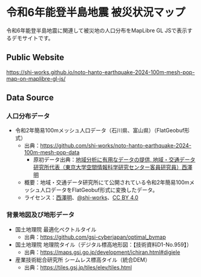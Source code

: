 # 令和6年能登半島地震 被災状況マップ
令和6年能登半島地震に関連して被災地の人口分布をMapLibre GL JSで表示するデモサイトです。

## Public Website
https://shi-works.github.io/noto-hanto-earthquake-2024-100m-mesh-pop-map-on-maplibre-gl-js/

## Data Source
### 人口分布データ
- 令和2年簡易100mメッシュ人口データ（石川県、富山県）（FlatGeobuf形式）
    - 出典：https://github.com/shi-works/noto-hanto-earthquake-2024-100m-mesh-pop-data
        - 原初データ出典：[地域分析に有用なデータの提供, 地域・交通データ研究所代表（東京大学空間情報科学研究センター客員研究員）西澤明](https://gtfs-gis.jp/teikyo/index.html)
    - 概要：地域・交通データ研究所にて公開されている令和2年簡易100mメッシュ人口データをFlatGeobuf形式に変換したデータ。
    - ライセンス：[西澤明](https://gtfs-gis.jp/teikyo/index.html)、[@shi-works](https://twitter.com/shi__works)、[CC BY 4.0](https://creativecommons.org/licenses/by/4.0/deed.ja)

### 背景地図及び地形データ
- 国土地理院 最適化ベクトルタイル
    - 出典：https://github.com/gsi-cyberjapan/optimal_bvmap
- 国土地理院 地理院タイル（デジタル標高地形図：【技術資料D1-No.959】）
    - 出典：https://maps.gsi.go.jp/development/ichiran.html#digiele
- 産業技術総合研究所 シームレス標高タイル（統合DEM）
    - 出典：https://tiles.gsj.jp/tiles/elev/tiles.html
